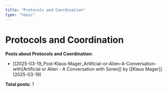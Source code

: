 ```yaml
---
title: "Protocols and Coordination"
type: "topic"
---
```


# Protocols and Coordination

**Posts about Protocols and Coordination:**

- [[2025-03-19_Post-Klaus-Mager_Artificial-or-Alien-A-Conversation-with|Artificial or Alien - A Conversation with Soren]] by [[Klaus Mager]] (2025-03-19)

**Total posts:** 1

